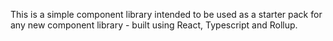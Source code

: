 This is a simple component library intended to be used as a starter pack for any new component library - built using React, Typescript and Rollup. 

